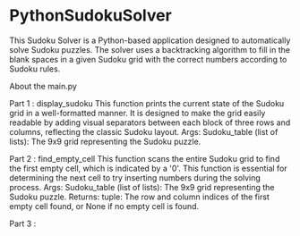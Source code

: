 # PythonSudokuSolver
This Sudoku Solver is a Python-based application designed to automatically solve Sudoku puzzles. The solver uses a backtracking algorithm to fill in the blank spaces in a given Sudoku grid with the correct numbers according to Sudoku rules. 


About the main.py

Part 1 :  display_sudoku
    This function prints the current state of the Sudoku grid in a well-formatted manner.
    It is designed to make the grid easily readable by adding visual separators between
    each block of three rows and columns, reflecting the classic Sudoku layout.
    Args:
    Sudoku_table (list of lists): The 9x9 grid representing the Sudoku puzzle.
    
Part 2 :  find_empty_cell
    This function scans the entire Sudoku grid to find the first empty cell, which is 
    indicated by a '0'. This function is essential for determining the next cell to try
    inserting numbers during the solving process.
    Args:
    Sudoku_table (list of lists): The 9x9 grid representing the Sudoku puzzle.
    Returns:
    tuple: The row and column indices of the first empty cell found, or None if no empty cell is found.

Part 3 : 
